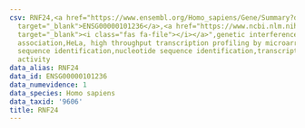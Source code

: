 ```yaml
---
csv: RNF24,<a href="https://www.ensembl.org/Homo_sapiens/Gene/Summary?db=core;g=ENSG00000101236"
  target="_blank">ENSG00000101236</a>,<a href="https://www.ncbi.nlm.nih.gov/pubmed/17216044"
  target="_blank"><i class="fas fa-file"></i></a>",genetic interference,functional
  association,HeLa, high throughput transcription profiling by microarray,nucleotide
  sequence identification,nucleotide sequence identification,transcriptional regulation,down-regulates
  activity
data_alias: RNF24
data_id: ENSG00000101236
data_numevidence: 1
data_species: Homo sapiens
data_taxid: '9606'
title: RNF24
---
```


